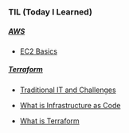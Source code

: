### TIL (Today I Learned)

##### [AWS](https://github.com/solarsdev/TIL/blob/master/AWS)

- [EC2 Basics](https://github.com/solarsdev/TIL/blob/master/AWS/EC2Basics.md)

##### [Terraform](https://github.com/solarsdev/TIL/blob/master/Terraform)

- [Traditional IT and Challenges](https://github.com/solarsdev/TIL/blob/master/Terraform/traditional_it_and_challenges.md)

- [What is Infrastructure as Code](https://github.com/solarsdev/TIL/blob/master/Terraform/what_is_IaC.md)

- [What is Terraform](https://github.com/solarsdev/TIL/blob/master/Terraform/what_is_terraform.md)
